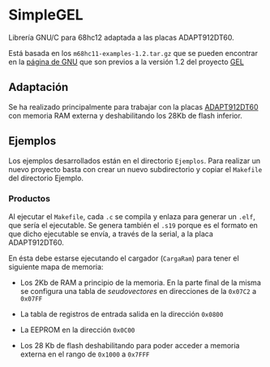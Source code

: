 # SimpleGEL

Librería GNU/C para 68hc12 adaptada a las placas ADAPT912DT60.

Está basada en los `m68hc11-examples-1.2.tar.gz` que se pueden encontrar en la
[página de GNU](http://www.gnu.org/software/m68hc11/m68hc11_pkg_examples.html)
que son previos a la versión 1.2 del proyecto [GEL](http://gel.sourceforge.net/)

## Adaptación

Se ha realizado principalmente para trabajar con la placas
[ADAPT912DT60](http://www.technologicalarts.com/myfiles/ad912dt60.html)
con memoria RAM externa y deshabilitando los 28Kb de flash inferior.

## Ejemplos

Los ejemplos desarrollados están en el directorio `Ejemplos`.
Para realizar un nuevo proyecto basta con crear un nuevo subdirectorio
y copiar el `Makefile` del directorio Ejemplo.

### Productos

Al ejecutar el `Makefile`, cada `.c` se compila y enlaza para generar un `.elf`,
que sería el ejecutable.
Se genera también el `.s19` porque es el formato en que
dicho ejecutable se envía, a través de la serial, a la placa ADAPT912DT60.

En ésta debe estarse ejecutando el cargador (`CargaRam`) para tener el siguiente
mapa de memoria:

- Los 2Kb de RAM a principio de la memoria. En la parte final de la misma se configura
una tabla de *seudovectores* en direcciones de la `0x07C2` a `0x07FF`

- La tabla de registros de entrada salida en la dirección `0x0800`

- La EEPROM en la dirección `0x0C00`

- Los 28 Kb de flash deshabilitando para poder acceder a memoria externa en el rango
de `0x1000` a `0x7FFF`
